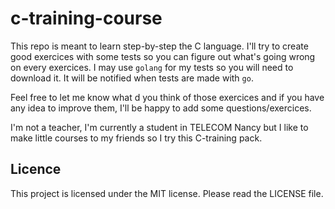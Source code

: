 # c-training-course

This repo is meant to learn step-by-step the C language. I'll try to create good exercices with some tests so you can figure out what's going wrong on every exercices. I may use `golang` for my tests so you will need to download it. It will be notified when tests are made with `go`.

Feel free to let me know what d you think of those exercices and if you have any idea to improve them, I'll be happy to add some questions/exercices.

I'm not a teacher, I'm currently a student in TELECOM Nancy but I like to make little courses to my friends so I try this C-training pack.

## Licence

This project is licensed under the MIT license. Please read the LICENSE file.
